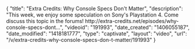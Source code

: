 {
    "title": "Extra Credits: Why Console Specs Don't Matter",
    "description": "This week, we enjoy some speculation on Sony's Playstation 4. Come discuss this topic in the forums! http:\/\/extra-credits.net\/episodes\/why-console-specs-dont...",
    "videoid": "191993",
    "date_created": "1406055187",
    "date_modified": "1418181777",
    "type": "captivate",
    "layout": "video",
    "url": "\/v\/extra-credits-why-console-specs-don-t-matter\/191993"
}